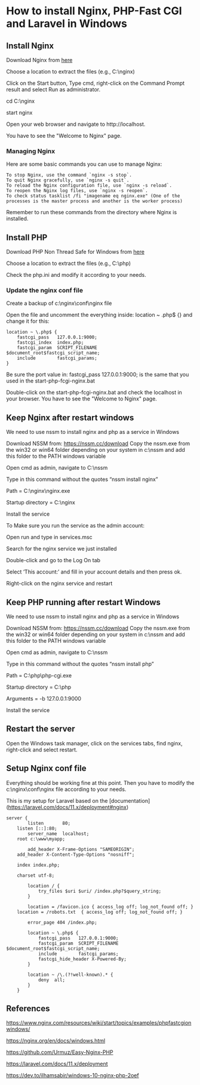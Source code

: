 # How to install Nginx, PHP-Fast CGI and Laravel in Windows

## Install Nginx

Download Nginx from [here](http://nginx.org/en/download.html)

Choose a location to extract the files (e.g., C:\nginx)

Click on the Start button, Type cmd, right-click on the Command Prompt result and select Run as administrator.

cd C:\nginx

start nginx

Open your web browser and navigate to http://localhost.

You have to see the "Welcome to Nginx" page.

### Managing Nginx

Here are some basic commands you can use to manage Nginx:
```
To stop Nginx, use the command `nginx -s stop`.
To quit Nginx gracefully, use `nginx -s quit`.
To reload the Nginx configuration file, use `nginx -s reload`.
To reopen the Nginx log files, use `nginx -s reopen`.
To check status tasklist /fi "imagename eq nginx.exe" (One of the processes is the master process and another is the worker process)
```
Remember to run these commands from the directory where Nginx is installed.

## Install PHP

Download PHP Non Thread Safe for Windows from [here](https://windows.php.net/download)

Choose a location to extract the files (e.g., C:\php)

Check the php.ini and modify it according to your needs.

### Update the nginx conf file

Create a backup of c:\nginx\conf\nginx file

Open the file and uncomment the everything inside: location ~ \.php$ {} and change it for this:

```
location ~ \.php$ {
    fastcgi_pass   127.0.0.1:9000;
    fastcgi_index  index.php;
    fastcgi_param  SCRIPT_FILENAME  $document_root$fastcgi_script_name;
    include        fastcgi_params;
}
```

Be sure the port value in: fastcgi_pass 127.0.0.1:9000; is the same that you used in the start-php-fcgi-nginx.bat

Double-click on the start-php-fcgi-nginx.bat and check the localhost in your browser. You have to see the "Welcome to Nginx" page.

## Keep Nginx after restart windows

We need to use nssm to install nginx and php as a service in Windows

Download NSSM from: https://nssm.cc/download Copy the nssm.exe from the win32 or win64 folder depending on your system in c:\nssm and add this folder to the PATH windows variable

Open cmd as admin, navigate to C:\nssm

Type in this command without the quotes “nssm install nginx”

Path = C:\nginx\nginx.exe

Startup directory = C:\nginx

Install the service

To Make sure you run the service as the admin account: 

Open run and type in services.msc

Search for the nginx service we just installed

Double-click and go to the Log On tab

Select ‘This account:’ and fill in your account details and then press ok.

Right-click on the nginx service and restart

## Keep PHP running after restart Windows

We need to use nssm to install nginx and php as a service in Windows

Download NSSM from: https://nssm.cc/download Copy the nssm.exe from the win32 or win64 folder depending on your system in c:\nssm and add this folder to the PATH windows variable

Open cmd as admin, navigate to C:\nssm

Type in this command without the quotes “nssm install php”

Path = C:\php\php-cgi.exe

Startup directory = C:\php

Arguments = -b 127.0.0.1:9000

Install the service

## Restart the server

Open the Windows task manager, click on the services tabs, find nginx, right-click and select restart.

## Setup Nginx conf file

Everything should be working fine at this point. Then you have to modify the c:\nginx\conf\nginx file according to your needs.

This is my setup for Laravel based on the [documentation] (https://laravel.com/docs/11.x/deployment#nginx)

```
server {
        listen       80;
	listen [::]:80;
        server_name  localhost;
	root c:\www\myapp;

        add_header X-Frame-Options "SAMEORIGIN";
	add_header X-Content-Type-Options "nosniff";
				
	index index.php;
		
	charset utf-8;

        location / {            		
            try_files $uri $uri/ /index.php?$query_string;
        }

        location = /favicon.ico { access_log off; log_not_found off; }
	location = /robots.txt  { access_log off; log_not_found off; }
		
        error_page 404 /index.php;
       
        location ~ \.php$ {
			fastcgi_pass   127.0.0.1:9000;			
			fastcgi_param  SCRIPT_FILENAME  $document_root$fastcgi_script_name;
			include        fastcgi_params;
			fastcgi_hide_header X-Powered-By;
		}
        
        location ~ /\.(?!well-known).* {
            deny  all;
        }
    }
```

## References

https://www.nginx.com/resources/wiki/start/topics/examples/phpfastcgionwindows/

https://nginx.org/en/docs/windows.html

https://github.com/Urmuz/Easy-Nginx-PHP

https://laravel.com/docs/11.x/deployment

https://dev.to/ilhamsabir/windows-10-nginx-php-2oef









